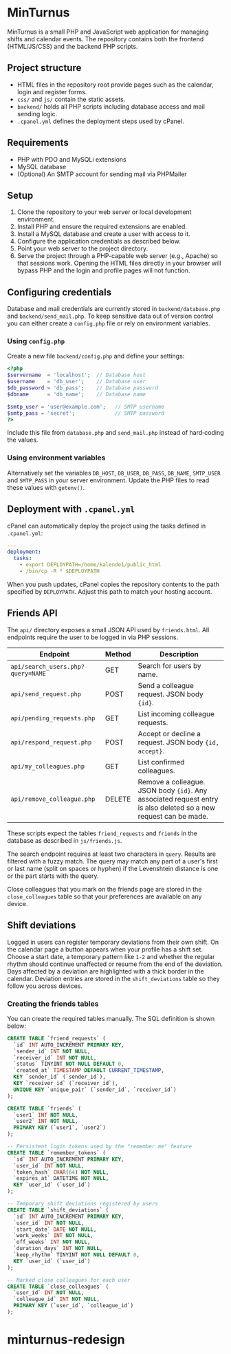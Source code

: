 # MinTurnus

MinTurnus is a small PHP and JavaScript web application for managing shifts and calendar events. The repository contains both the frontend (HTML/JS/CSS) and the backend PHP scripts.

## Project structure

- HTML files in the repository root provide pages such as the calendar, login and register forms.
- `css/` and `js/` contain the static assets.
- `backend/` holds all PHP scripts including database access and mail sending logic.
- `.cpanel.yml` defines the deployment steps used by cPanel.

## Requirements

- PHP with PDO and MySQLi extensions
- MySQL database
- (Optional) An SMTP account for sending mail via PHPMailer

## Setup

1. Clone the repository to your web server or local development environment.
2. Install PHP and ensure the required extensions are enabled.
3. Install a MySQL database and create a user with access to it.
4. Configure the application credentials as described below.
5. Point your web server to the project directory.
6. Serve the project through a PHP-capable web server (e.g., Apache) so that sessions work. Opening the HTML files directly in your browser will bypass PHP and the login and profile pages will not function.

## Configuring credentials

Database and mail credentials are currently stored in `backend/database.php` and `backend/send_mail.php`. To keep sensitive data out of version control you can either create a `config.php` file or rely on environment variables.

### Using `config.php`

Create a new file `backend/config.php` and define your settings:

```php
<?php
$servername  = 'localhost';  // Database host
$username    = 'db_user';    // Database user
$db_password = 'db_pass';    // Database password
$dbname      = 'db_name';    // Database name

$smtp_user = 'user@example.com';   // SMTP username
$smtp_pass = 'secret';             // SMTP password
?>
```

Include this file from `database.php` and `send_mail.php` instead of hard‑coding the values.

### Using environment variables

Alternatively set the variables `DB_HOST`, `DB_USER`, `DB_PASS`, `DB_NAME`, `SMTP_USER` and `SMTP_PASS` in your server environment. Update the PHP files to read these values with `getenv()`.

## Deployment with `.cpanel.yml`

cPanel can automatically deploy the project using the tasks defined in `.cpanel.yml`:

```yaml
---
deployment:
  tasks:
    - export DEPLOYPATH=/home/kalende1/public_html
    - /bin/cp -R * $DEPLOYPATH
```

When you push updates, cPanel copies the repository contents to the path specified by `DEPLOYPATH`. Adjust this path to match your hosting account.


## Friends API

The `api/` directory exposes a small JSON API used by `friends.html`.
All endpoints require the user to be logged in via PHP sessions.

| Endpoint | Method | Description |
|----------|--------|-------------|
| `api/search_users.php?query=NAME` | GET | Search for users by name. |
| `api/send_request.php` | POST | Send a colleague request. JSON body `{id}`. |
| `api/pending_requests.php` | GET | List incoming colleague requests. |
| `api/respond_request.php` | POST | Accept or decline a request. JSON body `{id, accept}`. |
| `api/my_colleagues.php` | GET | List confirmed colleagues. |
| `api/remove_colleague.php` | DELETE | Remove a colleague. JSON body `{id}`. Any associated request entry is also deleted so a new request can be made. |

These scripts expect the tables `friend_requests` and `friends` in the database
as described in `js/friends.js`.

The search endpoint requires at least two characters in `query`.
Results are filtered with a fuzzy match. The query may match any part
of a user's first or last name (split on spaces or hyphen) if the
Levenshtein distance is one or the part starts with the query.

Close colleagues that you mark on the friends page are stored in the
`close_colleagues` table so that your preferences are available on any
device.

## Shift deviations

Logged in users can register temporary deviations from their own shift.
On the calendar page a button appears when your profile has a shift set.
Choose a start date, a temporary pattern like `1-2` and whether the
regular rhythm should continue unaffected or resume from the end of the
deviation. Days affected by a deviation are highlighted with a thick
border in the calendar. Deviation entries are stored in the
`shift_deviations` table so they follow you across devices.

### Creating the friends tables

You can create the required tables manually. The SQL definition is
shown below:

```sql
CREATE TABLE `friend_requests` (
  `id` INT AUTO_INCREMENT PRIMARY KEY,
  `sender_id` INT NOT NULL,
  `receiver_id` INT NOT NULL,
  `status` TINYINT NOT NULL DEFAULT 0,
  `created_at` TIMESTAMP DEFAULT CURRENT_TIMESTAMP,
  KEY `sender_id` (`sender_id`),
  KEY `receiver_id` (`receiver_id`),
  UNIQUE KEY `unique_pair` (`sender_id`, `receiver_id`)
);

CREATE TABLE `friends` (
  `user1` INT NOT NULL,
  `user2` INT NOT NULL,
  PRIMARY KEY (`user1`, `user2`)
);

-- Persistent login tokens used by the "remember me" feature
CREATE TABLE `remember_tokens` (
  `id` INT AUTO_INCREMENT PRIMARY KEY,
  `user_id` INT NOT NULL,
  `token_hash` CHAR(64) NOT NULL,
  `expires_at` DATETIME NOT NULL,
  KEY `user_id` (`user_id`)
);

-- Temporary shift deviations registered by users
CREATE TABLE `shift_deviations` (
  `id` INT AUTO_INCREMENT PRIMARY KEY,
  `user_id` INT NOT NULL,
  `start_date` DATE NOT NULL,
  `work_weeks` INT NOT NULL,
  `off_weeks` INT NOT NULL,
  `duration_days` INT NOT NULL,
  `keep_rhythm` TINYINT NOT NULL DEFAULT 0,
  KEY `user_id` (`user_id`)
);

-- Marked close colleagues for each user
CREATE TABLE `close_colleagues` (
  `user_id` INT NOT NULL,
  `colleague_id` INT NOT NULL,
  PRIMARY KEY (`user_id`, `colleague_id`)
);
```
# minturnus-redesign
